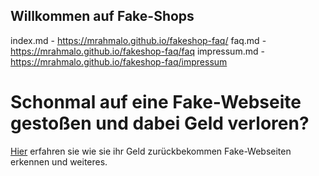 ## Willkommen auf Fake-Shops
index.md - 
https://mrahmalo.github.io/fakeshop-faq/ 
faq.md - 
https://mrahmalo.github.io/fakeshop-faq/faq 
impressum.md - 
https://mrahmalo.github.io/fakeshop-faq/impressum 

# Schonmal auf eine Fake-Webseite gestoßen und dabei Geld verloren?
[Hier](https://mrahmalo.github.io/fakeshop-faq/faq) erfahren sie wie sie ihr Geld zurückbekommen Fake-Webseiten erkennen und weiteres.
